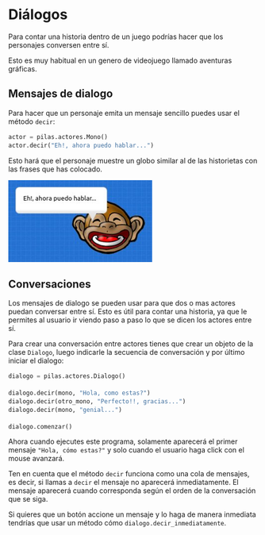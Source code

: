 # Diálogos

Para contar una historia dentro de un juego
podrías hacer que los personajes conversen
entre sí.

Esto es muy habitual en un genero de videojuego
llamado aventuras gráficas.

## Mensajes de dialogo

Para hacer que un personaje emita un mensaje sencillo
puedes usar el método ``decir``:


```python
actor = pilas.actores.Mono()
actor.decir("Eh!, ahora puedo hablar...")
```

Esto hará que el personaje muestre un globo similar al
de las historietas con las frases que has colocado.

![](imagenes/dialogos/decir.jpg)

## Conversaciones

Los mensajes de dialogo se pueden usar para que dos
o mas actores puedan conversar entre sí. Esto es útil
para contar una historia, ya que le permites al usuario
ir viendo paso a paso lo que se dicen los actores entre
sí.


Para crear una conversación entre actores tienes que
crear un objeto de la clase ``Dialogo``, luego
indicarle la secuencia de conversación y por último
iniciar el dialogo:

```python
dialogo = pilas.actores.Dialogo()

dialogo.decir(mono, "Hola, como estas?")
dialogo.decir(otro_mono, "Perfecto!!, gracias...")
dialogo.decir(mono, "genial...")

dialogo.comenzar()
```

Ahora cuando ejecutes este programa, solamente aparecerá
el primer mensaje ``"Hola, cómo estas?"`` y solo cuando el
usuario haga click con el mouse avanzará.

Ten en cuenta que el método ``decir`` funciona como una
cola de mensajes, es decir, si llamas a ``decir`` el mensaje
no aparecerá inmediatamente. El mensaje aparecerá cuando
corresponda según el orden de la conversación que se siga.

Si quieres que un botón accione un mensaje y lo haga
de manera inmediata tendrías que usar un método cómo ``dialogo.decir_inmediatamente``.
